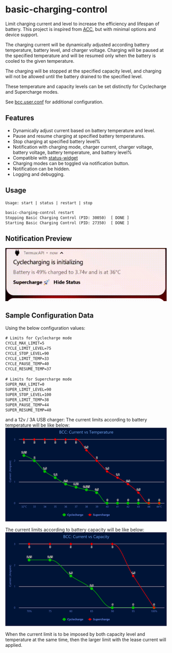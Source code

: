 # basic-charging-control
Limit charging current and level to increase the efficiency and lifespan of battery.
This project is inspired from [ACC](https://github.com/VR-25/acc), but with minimal options and device support.

The charging current will be dynamically adjusted according battery temperature, battery level, and charger voltage. Charging will be paused at the specified temperature and will be resumed only when the battery is cooled to the given temperature.

The charging will be stopped at the specified capacity level, and charging will not be allowed until the battery drained to the specified level.

These temperature and capacity levels can be set distinctly for Cyclecharge and Supercharge modes.

See [bcc.user.conf](sdcard/lab/android/etc/bcc.user.conf) for additional configuration.

## Features
- Dynamically adjust current based on battery temperature and level.
- Pause and resume charging at specified battery temperatures.
- Stop charging at specified battery level%
- Notification with charging mode, charger current, charger voltage, battery voltage, battery temperature, and battery level%
- Compatible with [status-widget](/doc/status-widget.md)
- Charging modes can be toggled via notification button.
- Notification can be hidden.
- Logging and debugging.

## Usage
```
Usage: start | status | restart | stop
```

```
basic-charging-control restart
Stopping Basic Charging Control (PID: 30050)  [ DONE ]
Starting Basic Charging Control (PID: 27350)  [ DONE ]
```

## Notification Preview
![basic-charging-control](/doc/images/basic-charging-control.gif)

## Sample Configuration Data
Using the below configuration values:
```
# Limits for Cyclecharge mode
CYCLE_MAX_LIMIT=5
CYCLE_LIMIT_LEVEL=75
CYCLE_STOP_LEVEL=90
CYCLE_LIMIT_TEMP=33
CYCLE_PAUSE_TEMP=40
CYCLE_RESUME_TEMP=37

# Limits for Supercharge mode
SUPER_MAX_LIMIT=0
SUPER_LIMIT_LEVEL=90
SUPER_STOP_LEVEL=100
SUPER_LIMIT_TEMP=38
SUPER_PAUSE_TEMP=44
SUPER_RESUME_TEMP=40
```
and a 12v / 3A USB charger:
The current limits according to battery temperature will be like below:
![bcc_current_temperature](/doc/images/bcc_current_temperature.png)

The current limits according to battery capacity will be like below:
![bcc_current_capacity](/doc/images/bcc_current_capacity.png)

When the current limit is to be imposed by both capacity level and temperature at the same time, then the larger limit with the lease current will applied.
